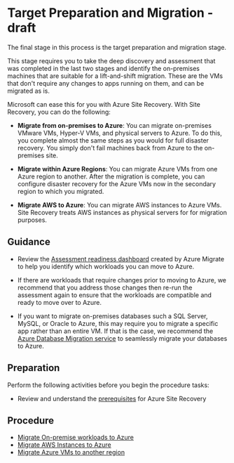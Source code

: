 # Target Preparation and Migration - draft

The final stage in this process is the target preparation and migration stage. 

This stage requires you to take the deep discovery and assessment that was completed in the last two stages and identify the on-premises machines that are suitable for a lift-and-shift migration. These are the VMs that don't require any changes to apps running on them, and can be migrated as is.

Microsoft can ease this for you with Azure Site Recovery. With Site Recovery, you can do the following:

  - **Migrate from on-premises to Azure**: You can migrate on-premises VMware VMs, Hyper-V VMs, and physical servers to Azure. To do this, you complete almost the same steps as you would for full disaster recovery. You simply don't fail machines back from Azure to the on-premises site.

  - **Migrate within Azure Regions**: You can migrate Azure VMs from one Azure region to another. After the migration is complete, you can configure disaster recovery for the Azure VMs now in the secondary region to which you migrated.

  - **Migrate AWS to Azure**: You can migrate AWS instances to Azure VMs. Site Recovery treats AWS instances as physical servers for for migration purposes.

## Guidance

  - Review the [Assessment readiness dashboard](https://docs.microsoft.com/en-us/azure/migrate/how-to-get-migration-tool#review-suggested-migration-methods) created by Azure Migrate to help you identify which workloads you can move to Azure.

  - If there are workloads that require changes prior to moving to Azure, we recommend that you address those changes then re-run the assessment again to ensure that the workloads are compatible and ready to move over to Azure.

  - If you want to migrate on-premises databases such a SQL Server, MySQL, or Oracle to Azure, this may require you to migrate a specific app rather than an entire VM. If that is the case, we recommend the [Azure Database Migration service](https://azure.microsoft.com/campaigns/database-migration/) to seamlessly migrate your databases to Azure.

## Preparation

Perform the following activities before you begin the procedure tasks: 

  - Review and understand the [prerequisites](https://docs.microsoft.com/en-us/azure/cloud-solution-provider/migration/on-premises-to-azure-csp/asr-setup-guide#prerequisites) for Azure Site Recovery


## Procedure

  - [Migrate On-premise workloads to Azure](https://docs.microsoft.com/en-us/azure/site-recovery/migrate-tutorial-on-premises-azure)
  - [Migrate AWS Instances to Azure](https://docs.microsoft.com/en-us/azure/site-recovery/migrate-tutorial-aws-azure)
  - [Migrate Azure VMs to another region](https://docs.microsoft.com/en-us/azure/site-recovery/azure-to-azure-tutorial-migrate)



